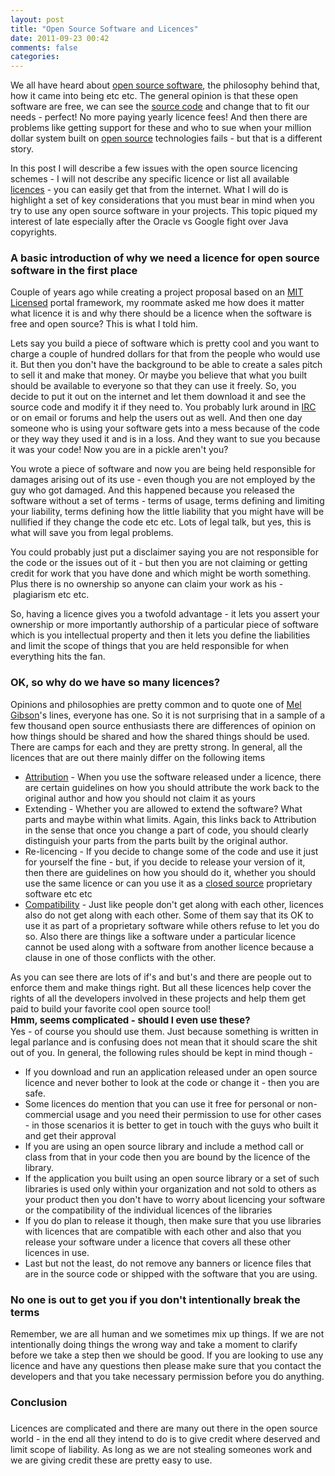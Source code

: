 ```yaml
---
layout: post
title: "Open Source Software and Licences"
date: 2011-09-23 00:42
comments: false
categories:
---
```


We all have heard about <a  title="Open-source software" href="http://en.wikipedia.org/wiki/Open-source_software" rel="wikipedia">open source software</a>, the philosophy behind that, how it came into being etc etc. The general opinion is that these open software are free, we can see the <a  title="Source code" href="http://en.wikipedia.org/wiki/Source_code" rel="wikipedia">source code</a> and change that to fit our needs - perfect! No more paying yearly licence fees! And then there are problems like getting support for these and who to sue when your million dollar system built on <a  title="Open Source" href="http://www.wikinvest.com/concept/Open_Source" rel="wikinvest">open source</a> technologies fails - but that is a different story.

In this post I will describe a few issues with the open source licencing schemes - I will not describe any specific licence or list all available <a  title="License" href="http://en.wikipedia.org/wiki/License" rel="wikipedia">licences</a> - you can easily get that from the internet. What I will do is highlight a set of key considerations that you must bear in mind when you try to use any open source software in your projects. This topic piqued my interest of late especially after the Oracle vs Google fight over Java copyrights.
<h3>A basic introduction of why we need a licence for open source software in the first place</h3>
Couple of years ago while creating a project proposal based on an <a  title="MIT License" href="http://en.wikipedia.org/wiki/MIT_License" rel="wikipedia">MIT Licensed</a> portal framework, my roommate asked me how does it matter what licence it is and why there should be a licence when the software is free and open source? This is what I told him.

Lets say you build a piece of software which is pretty cool and you want to charge a couple of hundred dollars for that from the people who would use it. But then you don't have the background to be able to create a sales pitch to sell it and make that money. Or maybe you believe that what you built should be available to everyone so that they can use it freely. So, you decide to put it out on the internet and let them download it and see the source code and modify it if they need to. You probably lurk around in <a  title="Internet Relay Chat" href="http://en.wikipedia.org/wiki/Internet_Relay_Chat" rel="wikipedia">IRC</a> or on email or forums and help the users out as well. And then one day someone who is using your software gets into a mess because of the code or they way they used it and is in a loss. And they want to sue you because it was your code! Now you are in a pickle aren't you?

You wrote a piece of software and now you are being held responsible for damages arising out of its use - even though you are not employed by the guy who got damaged. And this happened because you released the software without a set of terms - terms of usage, terms defining and limiting your liability, terms defining how the little liability that you might have will be nullified if they change the code etc etc. Lots of legal talk, but yes, this is what will save you from legal problems.

You could probably just put a disclaimer saying you are not responsible for the code or the issues out of it - but then you are not claiming or getting credit for work that you have done and which might be worth something. Plus there is no ownership so anyone can claim your work as his - plagiarism etc etc.

So, having a licence gives you a twofold advantage - it lets you assert your ownership or more importantly authorship of a particular piece of software which is you intellectual property and then it lets you define the liabilities and limit the scope of things that you are held responsible for when everything hits the fan.
<h3>OK, so why do we have so many licences?</h3>
Opinions and philosophies are pretty common and to quote one of <a  title="Mel Gibson" href="http://www.rottentomatoes.com/celebrity/mel_gibson" rel="rottentomatoes">Mel Gibson</a>'s lines, everyone has one. So it is not surprising that in a sample of a few thousand open source enthusiasts there are differences of opinion on how things should be shared and how the shared things should be used. There are camps for each and they are pretty strong. In general, all the licences that are out there mainly differ on the following items
<ul>
	<li><a  title="Journalism sourcing" href="http://en.wikipedia.org/wiki/Journalism_sourcing" rel="wikipedia">Attribution</a> - When you use the software released under a licence, there are certain guidelines on how you should attribute the work back to the original author and how you should not claim it as yours</li>
	<li>Extending - Whether you are allowed to extend the software? What parts and maybe within what limits. Again, this links back to Attribution in the sense that once you change a part of code, you should clearly distinguish your parts from the parts built by the original author.</li>
	<li>Re-licencing - If you decide to change some of the code and use it just for yourself the fine - but, if you decide to release your version of it, then there are guidelines on how you should do it, whether you should use the same licence or can you use it as a <a  title="Proprietary software" href="http://en.wikipedia.org/wiki/Proprietary_software" rel="wikipedia">closed source</a> proprietary software etc etc</li>
	<li><a  title="License compatibility" href="http://en.wikipedia.org/wiki/License_compatibility" rel="wikipedia">Compatibility</a> - Just like people don't get along with each other, licences also do not get along with each other. Some of them say that its OK to use it as part of a proprietary software while others refuse to let you do so. Also there are things like a software under a particular licence cannot be used along with a software from another licence because a clause in one of those conflicts with the other.</li>
</ul>
<div>As you can see there are lots of if's and but's and there are people out to enforce them and make things right. But all these licences help cover the rights of all the developers involved in these projects and help them get paid to build your favorite cool open source tool!</div>
<div><span class="Apple-style-span" style="font-size:15px;font-weight:bold;">Hmm, seems complicated - should I even use these?</span></div>
Yes - of course you should use them. Just because something is written in legal parlance and is confusing does not mean that it should scare the shit out of you. In general, the following rules should be kept in mind though -
<ul>
	<li>If you download and run an application released under an open source licence and never bother to look at the code or change it - then you are safe.</li>
	<li>Some licences do mention that you can use it free for personal or non-commercial usage and you need their permission to use for other cases - in those scenarios it is better to get in touch with the guys who built it and get their approval</li>
	<li>If you are using an open source library and include a method call or class from that in your code then you are bound by the licence of the library.</li>
	<li>If the application you built using an open source library or a set of such libraries is used only within your organization and not sold to others as your product then you don't have to worry about licencing your software or the compatibility of the individual licences of the libraries</li>
	<li>If you do plan to release it though, then make sure that you use libraries with licences that are compatible with each other and also that you release your software under a licence that covers all these other licences in use.</li>
	<li>Last but not the least, do not remove any banners or licence files that are in the source code or shipped with the software that you are using.</li>
</ul>
<h3>No one is out to get you if you don't intentionally break the terms</h3>
<div>Remember, we are all human and we sometimes mix up things. If we are not intentionally doing things the wrong way and take a moment to clarify before we take a step then we should be good. If you are looking to use any licence and have any questions then please make sure that you contact the developers and that you take necessary permission before you do anything.</div>
<h3>Conclusion</h3>
<h3></h3>
<div>Licences are complicated and there are many out there in the open source world - in the end all they intend to do is to give credit where deserved and limit scope of liability. As long as we are not stealing someones work and we are giving credit these are pretty easy to use.</div>